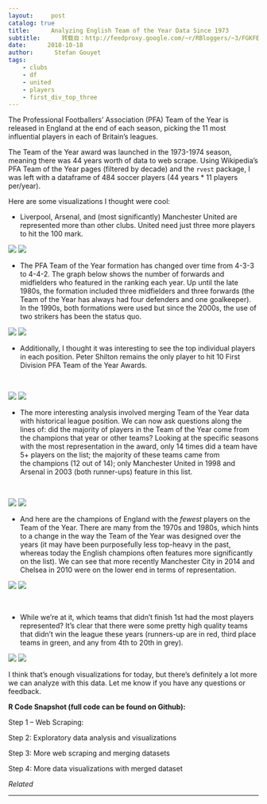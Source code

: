 ```yaml
---
layout:     post
catalog: true
title:      Analyzing English Team of the Year Data Since 1973
subtitle:      转载自：http://feedproxy.google.com/~r/RBloggers/~3/FGKFEhSmTzk/
date:      2018-10-18
author:      Stefan Gouyet
tags:
    - clubs
    - df
    - united
    - players
    - first_div_top_three
---
```






The Professional Footballers’ Association (PFA) Team of the Year is released in England at the end of each season, picking the 11 most influential players in each of Britain’s leagues.

The Team of the Year award was launched in the 1973-1974 season, meaning there was 44 years worth of data to web scrape. Using Wikipedia’s PFA Team of the Year pages (filtered by decade) and the `rvest` package, I was left with a dataframe of 484 soccer players (44 years * 11 players per/year).

Here are some visualizations I thought were cool:

- Liverpool, Arsenal, and (most significantly) Manchester United are represented more than other clubs. United need just three more players to hit the 100 mark.


![](https://worldsocceranalytics.files.wordpress.com/2018/10/static_plot_players_per_club1.png?w=450#038;h=349)
![](https://worldsocceranalytics.files.wordpress.com/2018/10/static_plot_players_per_club1.png?w=450&h=349&fit=698%2C349)


- The PFA Team of the Year formation has changed over time from 4-3-3 to 4-4-2. The graph below shows the number of forwards and midfielders who featured in the ranking each year. Up until the late 1980s, the formation included three midfielders and three forwards (the Team of the Year has always had four defenders and one goalkeeper). In the 1990s, both formations were used but since the 2000s, the use of two strikers has been the status quo.


![](https://worldsocceranalytics.files.wordpress.com/2018/10/static_plot_players_per_formation1.png?w=456)
![](https://worldsocceranalytics.files.wordpress.com/2018/10/static_plot_players_per_formation1.png?w=456)


- Additionally, I thought it was interesting to see the top individual players in each position. Peter Shilton remains the only player to hit 10 First Division PFA Team of the Year Awards.


 

![](https://worldsocceranalytics.files.wordpress.com/2018/10/static_plot_players_appearances_number1.png?w=456)
![](https://worldsocceranalytics.files.wordpress.com/2018/10/static_plot_players_appearances_number1.png?w=456)


- The more interesting analysis involved merging Team of the Year data with historical league position. We can now ask questions along the lines of: did the majority of players in the Team of the Year come from the champions that year or other teams? Looking at the specific seasons with the most representation in the award, only 14 times did a team have 5+ players on the list; the majority of these teams came from the champions (12 out of 14); only Manchester United in 1998 and Arsenal in 2003 (both runner-ups) feature in this list.


 

![](https://worldsocceranalytics.files.wordpress.com/2018/10/teams_most_representation_per_year2.png?w=456)
![](https://worldsocceranalytics.files.wordpress.com/2018/10/teams_most_representation_per_year2.png?w=456)


- And here are the champions of England with the *fewest* players on the Team of the Year. There are many from the 1970s and 1980s, which hints to a change in the way the Team of the Year was designed over the years (it may have been purposefully less top-heavy in the past, whereas today the English champions often features more significantly on the list). We can see that more recently Manchester City in 2014 and Chelsea in 2010 were on the lower end in terms of representation.


![](https://worldsocceranalytics.files.wordpress.com/2018/10/teams_most_representation_per_year_lowest_champions1.png?w=456)
![](https://worldsocceranalytics.files.wordpress.com/2018/10/teams_most_representation_per_year_lowest_champions1.png?w=456)


 

- While we’re at it, which teams that didn’t finish 1st had the most players represented? It’s clear that there were some pretty high quality teams that didn’t win the league these years (runners-up are in red, third place teams in green, and any from 4th to 20th in grey).


![](https://worldsocceranalytics.files.wordpress.com/2018/10/teams_most_representation_per_year_losers1.png?w=456)
![](https://worldsocceranalytics.files.wordpress.com/2018/10/teams_most_representation_per_year_losers1.png?w=456)


I think that’s enough visualizations for today, but there’s definitely a lot more we can analyze with this data. Let me know if you have any questions or feedback.

**R Code Snapshot (full code can be found on Github):**

Step 1 – Web Scraping:

Step 2: Exploratory data analysis and visualizations

Step 3: More web scraping and merging datasets

Step 4: More data visualizations with merged dataset


*Related*








---
